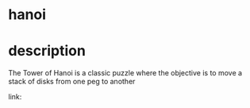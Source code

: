 # hanoi

# description
The Tower of Hanoi is a classic puzzle  where the objective is to move a stack of disks from one peg to another

link:
